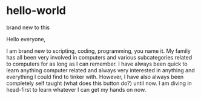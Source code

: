 # hello-world
brand new to this

Hello everyone,

I am brand new to scripting, coding, programming, you name it. My family has all been very involved in computers and various subcategories related to computers for as long as I can remember. I have always been quick to learn anything computer related and always very interested in anything and everything I could find to tinker with. However, I have also always been completely self taught (what does this button do?) until now. I am diving in head-first to learn whatever I can get my hands on now.
